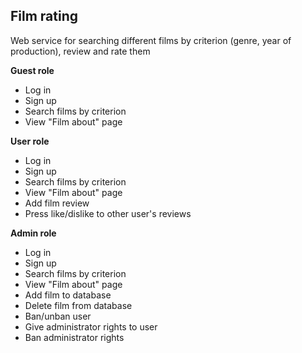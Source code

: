 ## Film rating

Web service for searching different films by criterion (genre, year of production), review and rate them 

**Guest role**
* Log in
* Sign up
* Search films by criterion
* View "Film about" page

**User role**
* Log in
* Sign up
* Search films by criterion
* View "Film about" page
* Add film review
* Press like/dislike to other user's reviews

**Admin role**
* Log in
* Sign up
* Search films by criterion
* View "Film about" page
* Add film to database
* Delete film from database
* Ban/unban user
* Give administrator rights to user
* Ban administrator rights
